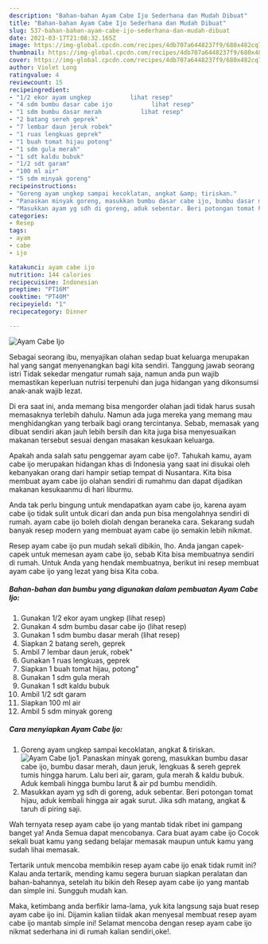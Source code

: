 ```yaml
---
description: "Bahan-bahan Ayam Cabe Ijo Sederhana dan Mudah Dibuat"
title: "Bahan-bahan Ayam Cabe Ijo Sederhana dan Mudah Dibuat"
slug: 537-bahan-bahan-ayam-cabe-ijo-sederhana-dan-mudah-dibuat
date: 2021-03-17T21:08:32.165Z
image: https://img-global.cpcdn.com/recipes/4db707a6448237f9/680x482cq70/ayam-cabe-ijo-foto-resep-utama.jpg
thumbnail: https://img-global.cpcdn.com/recipes/4db707a6448237f9/680x482cq70/ayam-cabe-ijo-foto-resep-utama.jpg
cover: https://img-global.cpcdn.com/recipes/4db707a6448237f9/680x482cq70/ayam-cabe-ijo-foto-resep-utama.jpg
author: Violet Long
ratingvalue: 4
reviewcount: 15
recipeingredient:
- "1/2 ekor ayam ungkep           lihat resep"
- "4 sdm bumbu dasar cabe ijo           lihat resep"
- "1 sdm bumbu dasar merah           lihat resep"
- "2 batang sereh geprek"
- "7 lembar daun jeruk robek"
- "1 ruas lengkuas geprek"
- "1 buah tomat hijau potong"
- "1 sdm gula merah"
- "1 sdt kaldu bubuk"
- "1/2 sdt garam"
- "100 ml air"
- "5 sdm minyak goreng"
recipeinstructions:
- "Goreng ayam ungkep sampai kecoklatan, angkat &amp; tiriskan."
- "Panaskan minyak goreng, masukkan bumbu dasar cabe ijo, bumbu dasar merah, daun jeruk, lengkuas &amp; sereh geprek tumis hingga harum. Lalu beri air, garam, gula merah &amp; kaldu bubuk. Aduk kembali hingga bumbu larut &amp; air pd bumbu mendidih."
- "Masukkan ayam yg sdh di goreng, aduk sebentar. Beri potongan tomat hijau, aduk kembali hingga air agak surut. Jika sdh matang, angkat &amp; taruh di piring saji."
categories:
- Resep
tags:
- ayam
- cabe
- ijo

katakunci: ayam cabe ijo 
nutrition: 144 calories
recipecuisine: Indonesian
preptime: "PT16M"
cooktime: "PT40M"
recipeyield: "1"
recipecategory: Dinner

---
```



![Ayam Cabe Ijo](https://img-global.cpcdn.com/recipes/4db707a6448237f9/680x482cq70/ayam-cabe-ijo-foto-resep-utama.jpg)

Sebagai seorang ibu, menyajikan olahan sedap buat keluarga merupakan hal yang sangat menyenangkan bagi kita sendiri. Tanggung jawab seorang istri Tidak sekedar mengatur rumah saja, namun anda pun wajib memastikan keperluan nutrisi terpenuhi dan juga hidangan yang dikonsumsi anak-anak wajib lezat.

Di era  saat ini, anda memang bisa mengorder olahan jadi tidak harus susah memasaknya terlebih dahulu. Namun ada juga mereka yang memang mau menghidangkan yang terbaik bagi orang tercintanya. Sebab, memasak yang dibuat sendiri akan jauh lebih bersih dan kita juga bisa menyesuaikan makanan tersebut sesuai dengan masakan kesukaan keluarga. 



Apakah anda salah satu penggemar ayam cabe ijo?. Tahukah kamu, ayam cabe ijo merupakan hidangan khas di Indonesia yang saat ini disukai oleh kebanyakan orang dari hampir setiap tempat di Nusantara. Kita bisa membuat ayam cabe ijo olahan sendiri di rumahmu dan dapat dijadikan makanan kesukaanmu di hari liburmu.

Anda tak perlu bingung untuk mendapatkan ayam cabe ijo, karena ayam cabe ijo tidak sulit untuk dicari dan anda pun bisa mengolahnya sendiri di rumah. ayam cabe ijo boleh diolah dengan beraneka cara. Sekarang sudah banyak resep modern yang membuat ayam cabe ijo semakin lebih nikmat.

Resep ayam cabe ijo pun mudah sekali dibikin, lho. Anda jangan capek-capek untuk memesan ayam cabe ijo, sebab Kita bisa membuatnya sendiri di rumah. Untuk Anda yang hendak membuatnya, berikut ini resep membuat ayam cabe ijo yang lezat yang bisa Kita coba.

<!--inarticleads1-->

##### Bahan-bahan dan bumbu yang digunakan dalam pembuatan Ayam Cabe Ijo:

1. Gunakan 1/2 ekor ayam ungkep           (lihat resep)
1. Gunakan 4 sdm bumbu dasar cabe ijo           (lihat resep)
1. Gunakan 1 sdm bumbu dasar merah           (lihat resep)
1. Siapkan 2 batang sereh, geprek
1. Ambil 7 lembar daun jeruk, robek&#34;
1. Gunakan 1 ruas lengkuas, geprek
1. Siapkan 1 buah tomat hijau, potong&#34;
1. Gunakan 1 sdm gula merah
1. Gunakan 1 sdt kaldu bubuk
1. Ambil 1/2 sdt garam
1. Siapkan 100 ml air
1. Ambil 5 sdm minyak goreng




<!--inarticleads2-->

##### Cara menyiapkan Ayam Cabe Ijo:

1. Goreng ayam ungkep sampai kecoklatan, angkat &amp; tiriskan.
<img src="https://img-global.cpcdn.com/steps/7d5e5899a24bc8a7/160x128cq70/ayam-cabe-ijo-langkah-memasak-1-foto.jpg" alt="Ayam Cabe Ijo">1. Panaskan minyak goreng, masukkan bumbu dasar cabe ijo, bumbu dasar merah, daun jeruk, lengkuas &amp; sereh geprek tumis hingga harum. Lalu beri air, garam, gula merah &amp; kaldu bubuk. Aduk kembali hingga bumbu larut &amp; air pd bumbu mendidih.
1. Masukkan ayam yg sdh di goreng, aduk sebentar. Beri potongan tomat hijau, aduk kembali hingga air agak surut. Jika sdh matang, angkat &amp; taruh di piring saji.




Wah ternyata resep ayam cabe ijo yang mantab tidak ribet ini gampang banget ya! Anda Semua dapat mencobanya. Cara buat ayam cabe ijo Cocok sekali buat kamu yang sedang belajar memasak maupun untuk kamu yang sudah lihai memasak.

Tertarik untuk mencoba membikin resep ayam cabe ijo enak tidak rumit ini? Kalau anda tertarik, mending kamu segera buruan siapkan peralatan dan bahan-bahannya, setelah itu bikin deh Resep ayam cabe ijo yang mantab dan simple ini. Sungguh mudah kan. 

Maka, ketimbang anda berfikir lama-lama, yuk kita langsung saja buat resep ayam cabe ijo ini. Dijamin kalian tiidak akan menyesal membuat resep ayam cabe ijo mantab simple ini! Selamat mencoba dengan resep ayam cabe ijo nikmat sederhana ini di rumah kalian sendiri,oke!.


